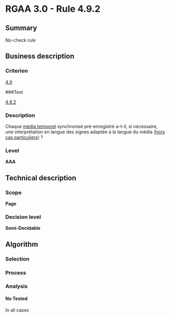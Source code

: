 # RGAA 3.0 -  Rule 4.9.2

## Summary

No-check rule

## Business description

### Criterion

[4.9](http://disic.github.io/rgaa_referentiel_en/RGAA3.0_Criteria_English_version_v1.html#crit-4-9)

###Test

[4.9.2](http://disic.github.io/rgaa_referentiel_en/RGAA3.0_Criteria_English_version_v1.html#test-4-9-2)

### Description

Chaque <a href="http://references.modernisation.gouv.fr/referentiel-technique-0#mMediaTemp">m&eacute;dia temporel</a> synchronis&eacute; pr&eacute;-enregistr&eacute; a-t-il, si n&eacute;cessaire, une interpr&eacute;tation en langue des signes adapt&eacute;e &agrave; la langue du m&eacute;dia (<a href="http://references.modernisation.gouv.fr/referentiel-technique-0#cpCrit4-" title="Cas particuliers pour le crit&egrave;re 4.9">hors cas particuliers</a>) ?

### Level

**AAA**

## Technical description

### Scope

**Page**

### Decision level

**Semi-Decidable**

## Algorithm

### Selection

### Process

### Analysis

#### No Tested 

In all cases
